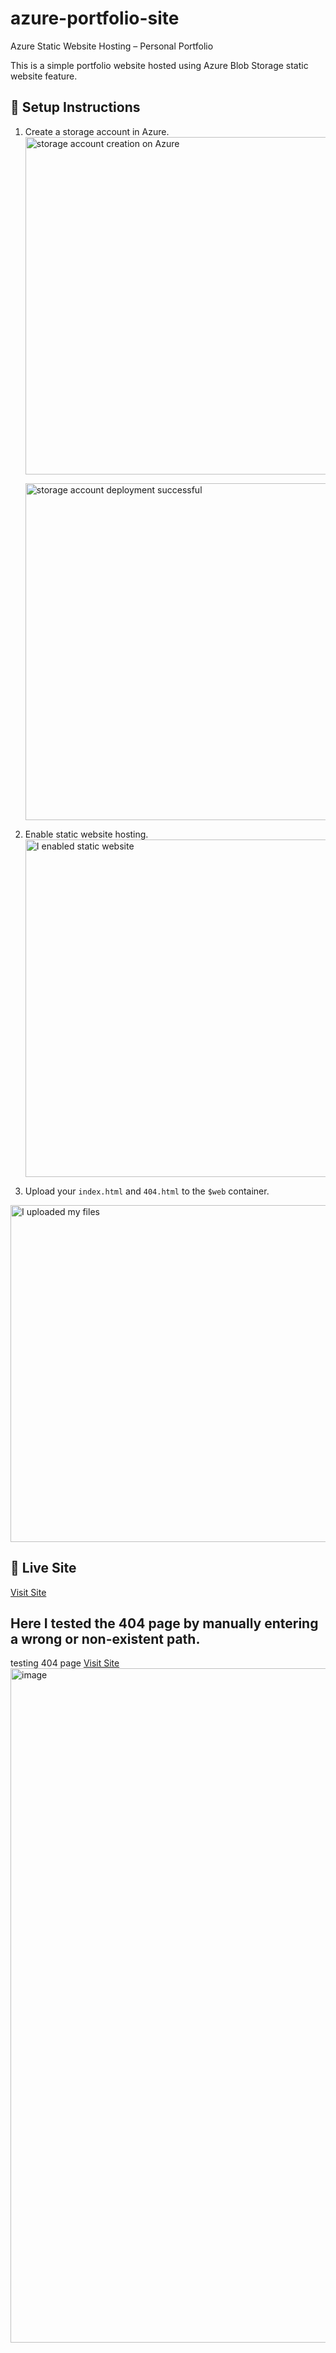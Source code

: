 # azure-portfolio-site
Azure Static Website Hosting – Personal Portfolio

This is a simple portfolio website hosted using Azure Blob Storage static website feature.

## 📝 Setup Instructions
1. Create a storage account in Azure.
   <img width="923" height="540" alt="storage account creation on Azure" src="https://github.com/user-attachments/assets/5aa9a606-aeee-4178-ab55-a2ba918fce81" />

   <img width="926" height="539" alt="storage account deployment successful" src="https://github.com/user-attachments/assets/06c46e0e-1e7b-46d1-ac3e-0a1eafcf09e7" />

   
3. Enable static website hosting.
   <img width="923" height="540" alt="I enabled static website" src="https://github.com/user-attachments/assets/aa8e813e-a488-44fb-b989-072f02157958" />

  
5. Upload your `index.html` and `404.html` to the `$web` container.
<img width="925" height="539" alt="I uploaded my files" src="https://github.com/user-attachments/assets/54d3abd5-6c29-4794-a67c-fd50159ae2be" />

## 🔗 Live Site
[Visit Site](https://preciousstaticwebsite.z6.web.core.windows.net/)

## Here I tested the 404 page by manually entering a wrong or non-existent path.
testing 404 page [Visit Site](https://preciousstaticwebsite.z6.web.core.windows.net/contactus)
<img width="1843" height="1079" alt="image" src="https://github.com/user-attachments/assets/948bd69b-22bf-4c0f-b9a0-e19ba27dc72e" />




 
   
   
